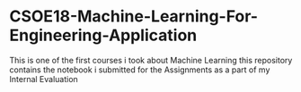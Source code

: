 # CSOE18-Machine-Learning-For-Engineering-Application
This is one of the first courses i took about Machine Learning this repository contains the notebook i submitted for the Assignments as a part of my Internal Evaluation
